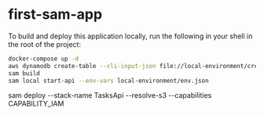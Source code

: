 # first-sam-app

To build and deploy this application locally, run the following in your shell in the root of the project:

```bash
docker-compose up -d
aws dynamodb create-table --cli-input-json file://local-environment/create-task-table.json --endpoint-url http://localhost:4566
sam build
sam local start-api --env-vars local-environment/env.json
```

sam deploy --stack-name TasksApi --resolve-s3 --capabilities CAPABILITY_IAM
